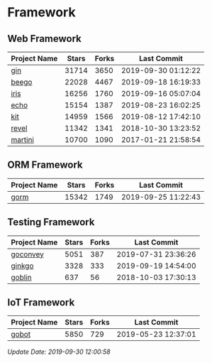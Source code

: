 # Framework

## Web Framework

| Project Name | Stars | Forks | Last Commit |
| ------------ | ----- | ----- | ----------- |
| [gin](https://github.com/gin-gonic/gin) | 31714 | 3650 | 2019-09-30 01:12:22 |
| [beego](https://github.com/astaxie/beego) | 22028 | 4467 | 2019-09-18 16:19:33 |
| [iris](https://github.com/kataras/iris) | 16256 | 1760 | 2019-09-16 05:07:04 |
| [echo](https://github.com/labstack/echo) | 15154 | 1387 | 2019-08-23 16:02:25 |
| [kit](https://github.com/go-kit/kit) | 14959 | 1566 | 2019-08-12 17:42:10 |
| [revel](https://github.com/revel/revel) | 11342 | 1341 | 2018-10-30 13:23:52 |
| [martini](https://github.com/go-martini/martini) | 10700 | 1090 | 2017-01-21 21:58:54 |

## ORM Framework

| Project Name | Stars | Forks | Last Commit |
| ------------ | ----- | ----- | ----------- |
| [gorm](https://github.com/jinzhu/gorm) | 15342 | 1749 | 2019-09-25 11:22:43 |

## Testing Framework

| Project Name | Stars | Forks | Last Commit |
| ------------ | ----- | ----- | ----------- |
| [goconvey](https://github.com/smartystreets/goconvey) | 5051 | 387 | 2019-07-31 23:36:26 |
| [ginkgo](https://github.com/onsi/ginkgo) | 3328 | 333 | 2019-09-19 14:54:00 |
| [goblin](https://github.com/franela/goblin) | 637 | 56 | 2018-10-03 17:30:13 |

## IoT Framework

| Project Name | Stars | Forks | Last Commit |
| ------------ | ----- | ----- | ----------- |
| [gobot](https://github.com/hybridgroup/gobot) | 5850 | 729 | 2019-05-23 12:37:01 |

*Update Date: 2019-09-30 12:00:58*